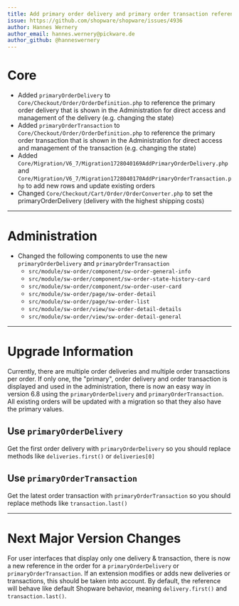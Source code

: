 ```yaml
---
title: Add primary order delivery and primary order transaction reference
issue: https://github.com/shopware/shopware/issues/4936
author: Hannes Wernery
author_email: hannes.wernery@pickware.de
author_github: @hanneswernery
---
```

# Core
* Added `primaryOrderDelivery` to `Core/Checkout/Order/OrderDefinition.php` to reference the primary order delivery that is shown in the Administration for direct access and management of the delivery (e.g. changing the state)
* Added `primaryOrderTransaction` to `Core/Checkout/Order/OrderDefinition.php` to reference the primary order transaction that is shown in the Administration for direct access and management of the transaction (e.g. changing the state)
* Added `Core/Migration/V6_7/Migration1728040169AddPrimaryOrderDelivery.php` and `Core/Migration/V6_7/Migration1728040170AddPrimaryOrderTransaction.php` to add new rows and update existing orders
* Changed `Core/Checkout/Cart/Order/OrderConverter.php` to set the primaryOrderDelivery (delivery with the highest shipping costs)
___
# Administration
* Changed the following components to use the new `primaryOrderDelivery` and `primaryOrderTransaction`
  * `src/module/sw-order/component/sw-order-general-info`
  * `src/module/sw-order/component/sw-order-state-history-card`
  * `src/module/sw-order/component/sw-order-user-card`
  * `src/module/sw-order/page/sw-order-detail`
  * `src/module/sw-order/page/sw-order-list`
  * `src/module/sw-order/view/sw-order-detail-details`
  * `src/module/sw-order/view/sw-order-detail-general`
___
# Upgrade Information
Currently, there are multiple order deliveries and multiple order transactions per order. If only one, the "primary", order delivery and order transaction is displayed and used in the administration, there is now an easy way in version 6.8 using the `primaryOrderDelivery` and `primaryOrderTransaction`. All existing orders will be updated with a migration so that they also have the primary values.
## Use `primaryOrderDelivery` 
Get the first order delivery with `primaryOrderDelivery` so you should replace methods like `deliveries.first()` or `deliveries[0]`
## Use `primaryOrderTransaction`
Get the latest order transaction with `primaryOrderTransaction` so you should replace methods like `transaction.last()`
___
# Next Major Version Changes
For user interfaces that display only one delivery & transaction, there is now a new reference in the order for a `primaryOrderDelivery` or `primaryOrderTransaction`. If an extension modifies or adds new deliveries or transactions, this should be taken into account. By default, the reference will behave like default Shopware behavior, meaning `delivery.first()` and `transaction.last()`.